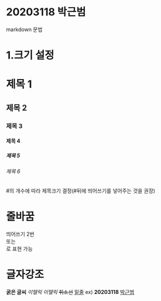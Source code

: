 # 20203118 박근범
markdown 문법

# 1.크기 설정
# 제목 1
## 제목 2
### 제목 3
#### 제목 4
##### 제목 5
###### 제목 6
#의 개수에 따라 제목크기 결정(#뒤에 띄어쓰기를 넣어주는 것을 권장)

# 줄바꿈
띄어쓰기 2번  
또는 <br/>로 표현 가능

# 글자강조
**굵은 글씨**
*이텔릭*
_이탤릭_
~~취소선~~
<u>밑줄</u>
ex)
**20203118** <u>박근범</u>
